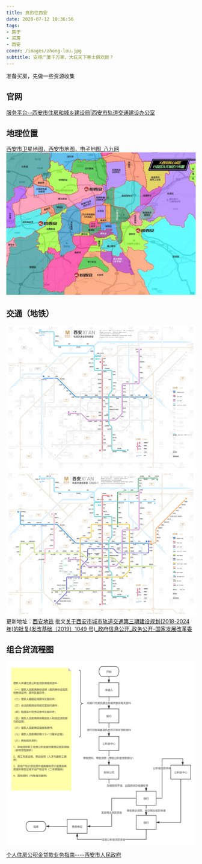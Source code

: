 ```yaml
---
title: 真的住西安
date: 2020-07-12 10:36:56
tags:
- 房子
- 买房
- 西安
cover: /images/zhong-lou.jpg
subtitle: 安得广厦千万家，大庇天下寒士俱欢颜？
---
```

准备买房，先做一些资源收集
## 官网
[服务平台--西安市住房和城乡建设局|西安市轨道交通建设办公室](http://zjj.xa.gov.cn/fw/fwpt/1.html)
## 地理位置
[西安市卫星地图，西安市地图，电子地图_八九网](https://bajiu.cn/ditu/?id=367)
![行政划分图](/images/xian-fbt.jpeg)

## 交通（地铁）
![运营图](/images/dt-now-Ver4.4@chinhoyoo.png)
![规划图2025](/images/dt-2025-Ver4.4@chinhoyoo.png)
更新地址：[西安地铁](https://pan.baidu.com/s/1q9GfOFKUIVTSD_-SXKAWRQ#list/path=%2F%E8%BD%BB%E5%9C%B0%E9%93%81ChinMetro%2F%E8%A5%BF%E5%AE%89)
批文[关于西安市城市轨道交通第三期建设规划(2018-2024 年)的批复(发改基础〔2019〕1049 号)_政府信息公开_政务公开-国家发展改革委](http://zfxxgk.ndrc.gov.cn/web/iteminfo.jsp?id=16220)

## 组合贷流程图

![组合贷](/images/zhd.png)

[个人住房公积金贷款业务指南----西安市人民政府](http://www.xa.gov.cn/gk/zfbz/zfgjj/5dc0decbf99d6553e14ec80f.html)